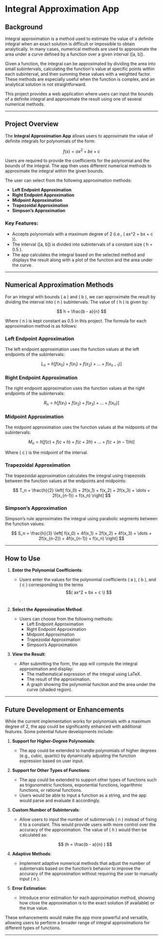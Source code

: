 <!-- # Getting Started with Create React App

This project was bootstrapped with [Create React App](https://github.com/facebook/create-react-app).

## Available Scripts

In the project directory, you can run:

### `npm start`

Runs the app in the development mode.\
Open [http://localhost:3000](http://localhost:3000) to view it in your browser.

The page will reload when you make changes.\
You may also see any lint errors in the console.

### `npm test`

Launches the test runner in the interactive watch mode.\
See the section about [running tests](https://facebook.github.io/create-react-app/docs/running-tests) for more information.

### `npm run build`

Builds the app for production to the `build` folder.\
It correctly bundles React in production mode and optimizes the build for the best performance.

The build is minified and the filenames include the hashes.\
Your app is ready to be deployed!

See the section about [deployment](https://facebook.github.io/create-react-app/docs/deployment) for more information.

### `npm run eject`

**Note: this is a one-way operation. Once you `eject`, you can't go back!**

If you aren't satisfied with the build tool and configuration choices, you can `eject` at any time. This command will remove the single build dependency from your project.

Instead, it will copy all the configuration files and the transitive dependencies (webpack, Babel, ESLint, etc) right into your project so you have full control over them. All of the commands except `eject` will still work, but they will point to the copied scripts so you can tweak them. At this point you're on your own.

You don't have to ever use `eject`. The curated feature set is suitable for small and middle deployments, and you shouldn't feel obligated to use this feature. However we understand that this tool wouldn't be useful if you couldn't customize it when you are ready for it.

## Learn More

You can learn more in the [Create React App documentation](https://facebook.github.io/create-react-app/docs/getting-started).

To learn React, check out the [React documentation](https://reactjs.org/).

### Code Splitting

This section has moved here: [https://facebook.github.io/create-react-app/docs/code-splitting](https://facebook.github.io/create-react-app/docs/code-splitting)

### Analyzing the Bundle Size

This section has moved here: [https://facebook.github.io/create-react-app/docs/analyzing-the-bundle-size](https://facebook.github.io/create-react-app/docs/analyzing-the-bundle-size)

### Making a Progressive Web App

This section has moved here: [https://facebook.github.io/create-react-app/docs/making-a-progressive-web-app](https://facebook.github.io/create-react-app/docs/making-a-progressive-web-app)

### Advanced Configuration

This section has moved here: [https://facebook.github.io/create-react-app/docs/advanced-configuration](https://facebook.github.io/create-react-app/docs/advanced-configuration)

### Deployment

This section has moved here: [https://facebook.github.io/create-react-app/docs/deployment](https://facebook.github.io/create-react-app/docs/deployment)

### `npm run build` fails to minify

This section has moved here: [https://facebook.github.io/create-react-app/docs/troubleshooting#npm-run-build-fails-to-minify](https://facebook.github.io/create-react-app/docs/troubleshooting#npm-run-build-fails-to-minify) -->


# Integral Approximation App

## Background

Integral approximation is a method used to estimate the value of a definite integral when an exact solution is difficult or impossible to obtain analytically. In many cases, numerical methods are used to approximate the area under a curve defined by a function over a given interval \([a, b]\).

Given a function, the integral can be approximated by dividing the area into small subintervals, calculating the function's value at specific points within each subinterval, and then summing these values with a weighted factor. These methods are especially useful when the function is complex, and an analytical solution is not straightforward.

This project provides a web application where users can input the bounds of a definite integral and approximate the result using one of several numerical methods.

---

## Project Overview

The **Integral Approximation App** allows users to approximate the value of definite integrals for polynomials of the form:

$$
f(x) = ax^2 + bx + c
$$

Users are required to provide the coefficients for the polynomial and the bounds of the integral. The app then uses different numerical methods to approximate the integral within the given bounds. 

The user can select from the following approximation methods:
- **Left Endpoint Approximation**
- **Right Endpoint Approximation**
- **Midpoint Approximation**
- **Trapezoidal Approximation**
- **Simpson’s Approximation**

### Key Features:
- Accepts polynomials with a maximum degree of 2 (i.e., \( ax^2 + bx + c \)).
- The interval \([a, b]\) is divided into subintervals of a constant size \( h = 0.5 \).
- The app calculates the integral based on the selected method and displays the result along with a plot of the function and the area under the curve.

---

## Numerical Approximation Methods

For an integral with bounds \( a \) and \( b \), we can approximate the result by dividing the interval into \( n \) subintervals. The value of \( h \) is given by:

$$
h = \frac{b - a}{n}
$$

Where \( n \) is kept constant as 0.5 in this project. The formula for each approximation method is as follows:

### Left Endpoint Approximation

The left endpoint approximation uses the function values at the left endpoints of the subintervals:

$$
L_n = h \left[ f(x_0) + f(x_1) + f(x_2) + \dots + f(x_{n-1}) \right]
$$

### Right Endpoint Approximation

The right endpoint approximation uses the function values at the right endpoints of the subintervals:

$$
R_n = h \left[ f(x_1) + f(x_2) + f(x_3) + \dots + f(x_{n}) \right]
$$

### Midpoint Approximation

The midpoint approximation uses the function values at the midpoints of the subintervals:

$$
M_n = h \left[ f(c) + f(c + h) + f(c + 2h) + \dots + f(c + (n-1)h) \right]
$$

Where \( c \) is the midpoint of the interval.

### Trapezoidal Approximation

The trapezoidal approximation calculates the integral using trapezoids between the function values at the endpoints and midpoints:

$$
T_n = \frac{h}{2} \left[ f(x_0) + 2f(x_1) + f(x_2) + 2f(x_3) + \dots + 2f(x_{n-1}) + f(x_n) \right]
$$

### Simpson’s Approximation

Simpson’s rule approximates the integral using parabolic segments between the function values:

$$
S_n = \frac{h}{3} \left[ f(x_0) + 4f(x_1) + 2f(x_2) + 4f(x_3) + \dots + 2f(x_{n-2}) + 4f(x_{n-1}) + f(x_n) \right]
$$

---

## How to Use

1. **Enter the Polynomial Coefficients**:
   - Users enter the values for the polynomial coefficients \( a \), \( b \), and \( c \) corresponding to the terms $$( ax^2 + bx + c \) $$.

2. **Select the Approximation Method**:
   - Users can choose from the following methods:
     - Left Endpoint Approximation
     - Right Endpoint Approximation
     - Midpoint Approximation
     - Trapezoidal Approximation
     - Simpson’s Approximation

3. **View the Result**:
   - After submitting the form, the app will compute the integral approximation and display:
     - The mathematical expression of the integral using LaTeX.
     - The result of the approximation.
     - A graph showing the polynomial function and the area under the curve (shaded region).

---

## Future Development or Enhancements

While the current implementation works for polynomials with a maximum degree of 2, the app could be significantly enhanced with additional features. Some potential future developments include:

1. **Support for Higher-Degree Polynomials**:
   - The app could be extended to handle polynomials of higher degrees (e.g., cubic, quartic) by dynamically adjusting the function expression based on user input.

2. **Support for Other Types of Functions**:
   - The app could be extended to support other types of functions such as trigonometric functions, exponential functions, logarithmic functions, or rational functions.
   - Users would be able to input a function as a string, and the app would parse and evaluate it accordingly.

3. **Custom Number of Subintervals**:
   - Allow users to input the number of subintervals \( n \) instead of fixing it to a constant. This would provide users with more control over the accuracy of the approximation. The value of \( h \) would then be calculated as:

   $$
   (h = \frac{b - a}{n} )
   $$

4. **Adaptive Methods**:
   - Implement adaptive numerical methods that adjust the number of subintervals based on the function’s behavior to improve the accuracy of the approximation without requiring the user to manually input \( n \).

5. **Error Estimation**:
   - Introduce error estimation for each approximation method, showing how close the approximation is to the exact solution (if available) or the true value.

These enhancements would make the app more powerful and versatile, allowing users to perform a broader range of integral approximations for different types of functions.

---


